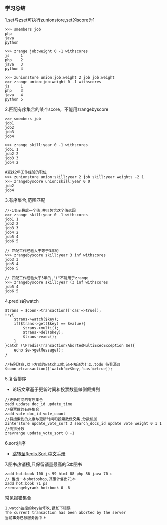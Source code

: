 ### 学习总结

1.set与zset可执行zunionstore,set的score为1

```
>>> smembers job
php
java
python

>>> zrange job:weight 0 -1 withscores
js     1
php    2
java   3
python 4

>>> zunionstore union:job:weight 2 job job:weight
>>> zrange union:job:weight 0 -1 withscores
js     1
php    3
java   4
python 5
```

2.匹配有序集合的某个score，不能用zrangebyscore
```
>>> smembers job
job1
job2
job3
job4

>>> zrange skill:year 0 -1 withscores
job1 1
job2 2
job3 3
job4 2

#查找2年工作经验的职位
>>> zunionstore union:skill:year 2 job skill:year weights -2 1
>>> zrangebyscore union:skill:year 0 0
job2
job4
```

3.有序集合,范围匹配
```
//-1表示最后一个值,并且包含这个值返回
>>> zrange skill:year 0 -1 withscores
job1 1
job2 2
job3 3
job4 2
job5 4
job6 5

// 匹配工作经验大于等于3年的
>>> zrangebyscore skill:year 3 inf withscores
job3 3
job5 4
job6 5

// 匹配工作经验大于3年的,"("不能用于zrange
>>> zrangebyscore skill:year (3 inf withscores
job5 4
job6 5

```

4.predis的watch
```
$trans = $conn->transaction(['cas'=>true]);
try{
    $trans->watch($key);
    if($trans->get($key) == $value){
        $trans->multi();
        $trans->del($key);
        $trans->exec();
    }
}catch (\Predis\Transaction\AbortedMultiExecException $e){
    echo $e->getMessage();
}

//特别注意,以下方式的watch无效,还不知道为什么,todo 待看源码
$conn->transaction(['watch'=>$key,'cas'=>true]);
```

5.复合排序
- 论坛文章基于更新时间和投票数量做倒叙排列
```
//更新时间的有序集合
zadd update doc_id update_time
//投票数的有序集合
zadd vote doc_id vote_count
//将搜索到的文章与更新时间和投票数做交集,分数相加
zinterstore update_vote_sort 3 search_docs_id update vote weight 0 1 1
//倒排分数
zrevrange update_vote_sort 0 -1
```
6.sort排序
- [跳转至Redis.Sort 中文手册](https://redis.readthedocs.io/en/2.4/key.html#sort)

7.图书热销榜,只保留销量最高的5本图书
```
zadd hot:book 100 js 99 html 88 php 86 java 70 c
// 售出一本photoshop,其累计售出71本
zadd hot:book 71 ps
zremrangebyrank hot:book 0 -6
```



常见报错集合
```
1.watch监控的key被修改,报如下错误
The current transaction has been aborted by the server
当前事务已被服务器中止
```